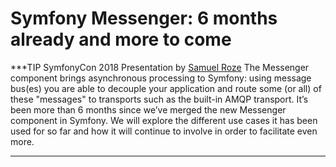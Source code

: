 # Symfony Messenger: 6 months already and more to come

***TIP
SymfonyCon 2018 Presentation by [Samuel Roze](https://github.com/sroze) 
The Messenger component brings asynchronous processing to Symfony: using message bus(es) you are able to decouple your application and route some (or all) of these "messages" to transports such as the built-in AMQP transport. It’s been more than 6 months since we’ve merged the new Messenger component in Symfony. We will explore the different use cases it has been used for so far and how it will continue to involve in order to facilitate even more.
***
